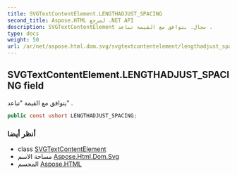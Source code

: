 ```yaml
---
title: SVGTextContentElement.LENGTHADJUST_SPACING
second_title: Aspose.HTML لمرجع .NET API
description: SVGTextContentElement مجال. يتوافق مع القيمة تباعد .
type: docs
weight: 50
url: /ar/net/aspose.html.dom.svg/svgtextcontentelement/lengthadjust_spacing/
---
```

## SVGTextContentElement.LENGTHADJUST_SPACING field

يتوافق مع القيمة "تباعد" .

```csharp
public const ushort LENGTHADJUST_SPACING;
```

### أنظر أيضا

* class [SVGTextContentElement](../)
* مساحة الاسم [Aspose.Html.Dom.Svg](../../svgtextcontentelement/)
* المجسم [Aspose.HTML](../../../)


